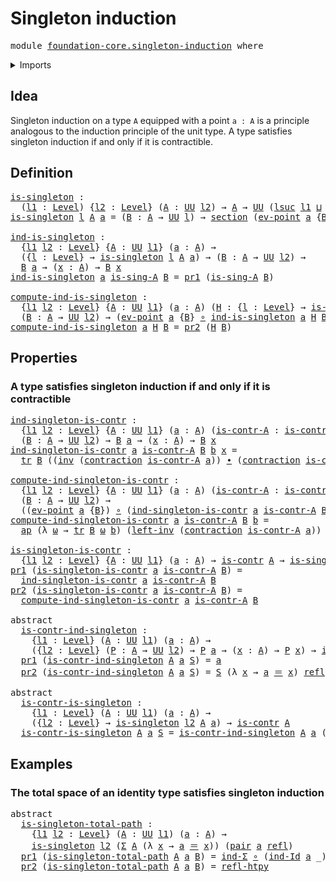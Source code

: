 # Singleton induction

<pre class="Agda"><a id="32" class="Keyword">module</a> <a id="39" href="foundation-core.singleton-induction.html" class="Module">foundation-core.singleton-induction</a> <a id="75" class="Keyword">where</a>
</pre>
<details><summary>Imports</summary>

<pre class="Agda"><a id="131" class="Keyword">open</a> <a id="136" class="Keyword">import</a> <a id="143" href="foundation.action-on-identifications-functions.html" class="Module">foundation.action-on-identifications-functions</a>
<a id="190" class="Keyword">open</a> <a id="195" class="Keyword">import</a> <a id="202" href="foundation.dependent-pair-types.html" class="Module">foundation.dependent-pair-types</a>
<a id="234" class="Keyword">open</a> <a id="239" class="Keyword">import</a> <a id="246" href="foundation.universe-levels.html" class="Module">foundation.universe-levels</a>

<a id="274" class="Keyword">open</a> <a id="279" class="Keyword">import</a> <a id="286" href="foundation-core.contractible-types.html" class="Module">foundation-core.contractible-types</a>
<a id="321" class="Keyword">open</a> <a id="326" class="Keyword">import</a> <a id="333" href="foundation-core.function-types.html" class="Module">foundation-core.function-types</a>
<a id="364" class="Keyword">open</a> <a id="369" class="Keyword">import</a> <a id="376" href="foundation-core.homotopies.html" class="Module">foundation-core.homotopies</a>
<a id="403" class="Keyword">open</a> <a id="408" class="Keyword">import</a> <a id="415" href="foundation-core.identity-types.html" class="Module">foundation-core.identity-types</a>
<a id="446" class="Keyword">open</a> <a id="451" class="Keyword">import</a> <a id="458" href="foundation-core.sections.html" class="Module">foundation-core.sections</a>
<a id="483" class="Keyword">open</a> <a id="488" class="Keyword">import</a> <a id="495" href="foundation-core.transport-along-identifications.html" class="Module">foundation-core.transport-along-identifications</a>
</pre>
</details>

## Idea

Singleton induction on a type `A` equipped with a point `a : A` is a principle
analogous to the induction principle of the unit type. A type satisfies
singleton induction if and only if it is contractible.

## Definition

<pre class="Agda"><a id="is-singleton"></a><a id="799" href="foundation-core.singleton-induction.html#799" class="Function">is-singleton</a> <a id="812" class="Symbol">:</a>
  <a id="816" class="Symbol">(</a><a id="817" href="foundation-core.singleton-induction.html#817" class="Bound">l1</a> <a id="820" class="Symbol">:</a> <a id="822" href="Agda.Primitive.html#591" class="Postulate">Level</a><a id="827" class="Symbol">)</a> <a id="829" class="Symbol">{</a><a id="830" href="foundation-core.singleton-induction.html#830" class="Bound">l2</a> <a id="833" class="Symbol">:</a> <a id="835" href="Agda.Primitive.html#591" class="Postulate">Level</a><a id="840" class="Symbol">}</a> <a id="842" class="Symbol">(</a><a id="843" href="foundation-core.singleton-induction.html#843" class="Bound">A</a> <a id="845" class="Symbol">:</a> <a id="847" href="Agda.Primitive.html#320" class="Primitive">UU</a> <a id="850" href="foundation-core.singleton-induction.html#830" class="Bound">l2</a><a id="852" class="Symbol">)</a> <a id="854" class="Symbol">→</a> <a id="856" href="foundation-core.singleton-induction.html#843" class="Bound">A</a> <a id="858" class="Symbol">→</a> <a id="860" href="Agda.Primitive.html#320" class="Primitive">UU</a> <a id="863" class="Symbol">(</a><a id="864" href="Agda.Primitive.html#774" class="Primitive">lsuc</a> <a id="869" href="foundation-core.singleton-induction.html#817" class="Bound">l1</a> <a id="872" href="Agda.Primitive.html#804" class="Primitive Operator">⊔</a> <a id="874" href="foundation-core.singleton-induction.html#830" class="Bound">l2</a><a id="876" class="Symbol">)</a>
<a id="878" href="foundation-core.singleton-induction.html#799" class="Function">is-singleton</a> <a id="891" href="foundation-core.singleton-induction.html#891" class="Bound">l</a> <a id="893" href="foundation-core.singleton-induction.html#893" class="Bound">A</a> <a id="895" href="foundation-core.singleton-induction.html#895" class="Bound">a</a> <a id="897" class="Symbol">=</a> <a id="899" class="Symbol">(</a><a id="900" href="foundation-core.singleton-induction.html#900" class="Bound">B</a> <a id="902" class="Symbol">:</a> <a id="904" href="foundation-core.singleton-induction.html#893" class="Bound">A</a> <a id="906" class="Symbol">→</a> <a id="908" href="Agda.Primitive.html#320" class="Primitive">UU</a> <a id="911" href="foundation-core.singleton-induction.html#891" class="Bound">l</a><a id="912" class="Symbol">)</a> <a id="914" class="Symbol">→</a> <a id="916" href="foundation-core.sections.html#706" class="Function">section</a> <a id="924" class="Symbol">(</a><a id="925" href="foundation-core.function-types.html#676" class="Function">ev-point</a> <a id="934" href="foundation-core.singleton-induction.html#895" class="Bound">a</a> <a id="936" class="Symbol">{</a><a id="937" href="foundation-core.singleton-induction.html#900" class="Bound">B</a><a id="938" class="Symbol">})</a>

<a id="ind-is-singleton"></a><a id="942" href="foundation-core.singleton-induction.html#942" class="Function">ind-is-singleton</a> <a id="959" class="Symbol">:</a>
  <a id="963" class="Symbol">{</a><a id="964" href="foundation-core.singleton-induction.html#964" class="Bound">l1</a> <a id="967" href="foundation-core.singleton-induction.html#967" class="Bound">l2</a> <a id="970" class="Symbol">:</a> <a id="972" href="Agda.Primitive.html#591" class="Postulate">Level</a><a id="977" class="Symbol">}</a> <a id="979" class="Symbol">{</a><a id="980" href="foundation-core.singleton-induction.html#980" class="Bound">A</a> <a id="982" class="Symbol">:</a> <a id="984" href="Agda.Primitive.html#320" class="Primitive">UU</a> <a id="987" href="foundation-core.singleton-induction.html#964" class="Bound">l1</a><a id="989" class="Symbol">}</a> <a id="991" class="Symbol">(</a><a id="992" href="foundation-core.singleton-induction.html#992" class="Bound">a</a> <a id="994" class="Symbol">:</a> <a id="996" href="foundation-core.singleton-induction.html#980" class="Bound">A</a><a id="997" class="Symbol">)</a> <a id="999" class="Symbol">→</a>
  <a id="1003" class="Symbol">({</a><a id="1005" href="foundation-core.singleton-induction.html#1005" class="Bound">l</a> <a id="1007" class="Symbol">:</a> <a id="1009" href="Agda.Primitive.html#591" class="Postulate">Level</a><a id="1014" class="Symbol">}</a> <a id="1016" class="Symbol">→</a> <a id="1018" href="foundation-core.singleton-induction.html#799" class="Function">is-singleton</a> <a id="1031" href="foundation-core.singleton-induction.html#1005" class="Bound">l</a> <a id="1033" href="foundation-core.singleton-induction.html#980" class="Bound">A</a> <a id="1035" href="foundation-core.singleton-induction.html#992" class="Bound">a</a><a id="1036" class="Symbol">)</a> <a id="1038" class="Symbol">→</a> <a id="1040" class="Symbol">(</a><a id="1041" href="foundation-core.singleton-induction.html#1041" class="Bound">B</a> <a id="1043" class="Symbol">:</a> <a id="1045" href="foundation-core.singleton-induction.html#980" class="Bound">A</a> <a id="1047" class="Symbol">→</a> <a id="1049" href="Agda.Primitive.html#320" class="Primitive">UU</a> <a id="1052" href="foundation-core.singleton-induction.html#967" class="Bound">l2</a><a id="1054" class="Symbol">)</a> <a id="1056" class="Symbol">→</a>
  <a id="1060" href="foundation-core.singleton-induction.html#1041" class="Bound">B</a> <a id="1062" href="foundation-core.singleton-induction.html#992" class="Bound">a</a> <a id="1064" class="Symbol">→</a> <a id="1066" class="Symbol">(</a><a id="1067" href="foundation-core.singleton-induction.html#1067" class="Bound">x</a> <a id="1069" class="Symbol">:</a> <a id="1071" href="foundation-core.singleton-induction.html#980" class="Bound">A</a><a id="1072" class="Symbol">)</a> <a id="1074" class="Symbol">→</a> <a id="1076" href="foundation-core.singleton-induction.html#1041" class="Bound">B</a> <a id="1078" href="foundation-core.singleton-induction.html#1067" class="Bound">x</a>
<a id="1080" href="foundation-core.singleton-induction.html#942" class="Function">ind-is-singleton</a> <a id="1097" href="foundation-core.singleton-induction.html#1097" class="Bound">a</a> <a id="1099" href="foundation-core.singleton-induction.html#1099" class="Bound">is-sing-A</a> <a id="1109" href="foundation-core.singleton-induction.html#1109" class="Bound">B</a> <a id="1111" class="Symbol">=</a> <a id="1113" href="foundation.dependent-pair-types.html#603" class="Field">pr1</a> <a id="1117" class="Symbol">(</a><a id="1118" href="foundation-core.singleton-induction.html#1099" class="Bound">is-sing-A</a> <a id="1128" href="foundation-core.singleton-induction.html#1109" class="Bound">B</a><a id="1129" class="Symbol">)</a>

<a id="compute-ind-is-singleton"></a><a id="1132" href="foundation-core.singleton-induction.html#1132" class="Function">compute-ind-is-singleton</a> <a id="1157" class="Symbol">:</a>
  <a id="1161" class="Symbol">{</a><a id="1162" href="foundation-core.singleton-induction.html#1162" class="Bound">l1</a> <a id="1165" href="foundation-core.singleton-induction.html#1165" class="Bound">l2</a> <a id="1168" class="Symbol">:</a> <a id="1170" href="Agda.Primitive.html#591" class="Postulate">Level</a><a id="1175" class="Symbol">}</a> <a id="1177" class="Symbol">{</a><a id="1178" href="foundation-core.singleton-induction.html#1178" class="Bound">A</a> <a id="1180" class="Symbol">:</a> <a id="1182" href="Agda.Primitive.html#320" class="Primitive">UU</a> <a id="1185" href="foundation-core.singleton-induction.html#1162" class="Bound">l1</a><a id="1187" class="Symbol">}</a> <a id="1189" class="Symbol">(</a><a id="1190" href="foundation-core.singleton-induction.html#1190" class="Bound">a</a> <a id="1192" class="Symbol">:</a> <a id="1194" href="foundation-core.singleton-induction.html#1178" class="Bound">A</a><a id="1195" class="Symbol">)</a> <a id="1197" class="Symbol">(</a><a id="1198" href="foundation-core.singleton-induction.html#1198" class="Bound">H</a> <a id="1200" class="Symbol">:</a> <a id="1202" class="Symbol">{</a><a id="1203" href="foundation-core.singleton-induction.html#1203" class="Bound">l</a> <a id="1205" class="Symbol">:</a> <a id="1207" href="Agda.Primitive.html#591" class="Postulate">Level</a><a id="1212" class="Symbol">}</a> <a id="1214" class="Symbol">→</a> <a id="1216" href="foundation-core.singleton-induction.html#799" class="Function">is-singleton</a> <a id="1229" href="foundation-core.singleton-induction.html#1203" class="Bound">l</a> <a id="1231" href="foundation-core.singleton-induction.html#1178" class="Bound">A</a> <a id="1233" href="foundation-core.singleton-induction.html#1190" class="Bound">a</a><a id="1234" class="Symbol">)</a> <a id="1236" class="Symbol">→</a>
  <a id="1240" class="Symbol">(</a><a id="1241" href="foundation-core.singleton-induction.html#1241" class="Bound">B</a> <a id="1243" class="Symbol">:</a> <a id="1245" href="foundation-core.singleton-induction.html#1178" class="Bound">A</a> <a id="1247" class="Symbol">→</a> <a id="1249" href="Agda.Primitive.html#320" class="Primitive">UU</a> <a id="1252" href="foundation-core.singleton-induction.html#1165" class="Bound">l2</a><a id="1254" class="Symbol">)</a> <a id="1256" class="Symbol">→</a> <a id="1258" class="Symbol">(</a><a id="1259" href="foundation-core.function-types.html#676" class="Function">ev-point</a> <a id="1268" href="foundation-core.singleton-induction.html#1190" class="Bound">a</a> <a id="1270" class="Symbol">{</a><a id="1271" href="foundation-core.singleton-induction.html#1241" class="Bound">B</a><a id="1272" class="Symbol">}</a> <a id="1274" href="foundation-core.function-types.html#455" class="Function Operator">∘</a> <a id="1276" href="foundation-core.singleton-induction.html#942" class="Function">ind-is-singleton</a> <a id="1293" href="foundation-core.singleton-induction.html#1190" class="Bound">a</a> <a id="1295" href="foundation-core.singleton-induction.html#1198" class="Bound">H</a> <a id="1297" href="foundation-core.singleton-induction.html#1241" class="Bound">B</a><a id="1298" class="Symbol">)</a> <a id="1300" href="foundation-core.homotopies.html#2717" class="Function Operator">~</a> <a id="1302" href="foundation-core.function-types.html#307" class="Function">id</a>
<a id="1305" href="foundation-core.singleton-induction.html#1132" class="Function">compute-ind-is-singleton</a> <a id="1330" href="foundation-core.singleton-induction.html#1330" class="Bound">a</a> <a id="1332" href="foundation-core.singleton-induction.html#1332" class="Bound">H</a> <a id="1334" href="foundation-core.singleton-induction.html#1334" class="Bound">B</a> <a id="1336" class="Symbol">=</a> <a id="1338" href="foundation.dependent-pair-types.html#615" class="Field">pr2</a> <a id="1342" class="Symbol">(</a><a id="1343" href="foundation-core.singleton-induction.html#1332" class="Bound">H</a> <a id="1345" href="foundation-core.singleton-induction.html#1334" class="Bound">B</a><a id="1346" class="Symbol">)</a>
</pre>
## Properties

### A type satisfies singleton induction if and only if it is contractible

<pre class="Agda"><a id="ind-singleton-is-contr"></a><a id="1452" href="foundation-core.singleton-induction.html#1452" class="Function">ind-singleton-is-contr</a> <a id="1475" class="Symbol">:</a>
  <a id="1479" class="Symbol">{</a><a id="1480" href="foundation-core.singleton-induction.html#1480" class="Bound">l1</a> <a id="1483" href="foundation-core.singleton-induction.html#1483" class="Bound">l2</a> <a id="1486" class="Symbol">:</a> <a id="1488" href="Agda.Primitive.html#591" class="Postulate">Level</a><a id="1493" class="Symbol">}</a> <a id="1495" class="Symbol">{</a><a id="1496" href="foundation-core.singleton-induction.html#1496" class="Bound">A</a> <a id="1498" class="Symbol">:</a> <a id="1500" href="Agda.Primitive.html#320" class="Primitive">UU</a> <a id="1503" href="foundation-core.singleton-induction.html#1480" class="Bound">l1</a><a id="1505" class="Symbol">}</a> <a id="1507" class="Symbol">(</a><a id="1508" href="foundation-core.singleton-induction.html#1508" class="Bound">a</a> <a id="1510" class="Symbol">:</a> <a id="1512" href="foundation-core.singleton-induction.html#1496" class="Bound">A</a><a id="1513" class="Symbol">)</a> <a id="1515" class="Symbol">(</a><a id="1516" href="foundation-core.singleton-induction.html#1516" class="Bound">is-contr-A</a> <a id="1527" class="Symbol">:</a> <a id="1529" href="foundation-core.contractible-types.html#802" class="Function">is-contr</a> <a id="1538" href="foundation-core.singleton-induction.html#1496" class="Bound">A</a><a id="1539" class="Symbol">)</a>
  <a id="1543" class="Symbol">(</a><a id="1544" href="foundation-core.singleton-induction.html#1544" class="Bound">B</a> <a id="1546" class="Symbol">:</a> <a id="1548" href="foundation-core.singleton-induction.html#1496" class="Bound">A</a> <a id="1550" class="Symbol">→</a> <a id="1552" href="Agda.Primitive.html#320" class="Primitive">UU</a> <a id="1555" href="foundation-core.singleton-induction.html#1483" class="Bound">l2</a><a id="1557" class="Symbol">)</a> <a id="1559" class="Symbol">→</a> <a id="1561" href="foundation-core.singleton-induction.html#1544" class="Bound">B</a> <a id="1563" href="foundation-core.singleton-induction.html#1508" class="Bound">a</a> <a id="1565" class="Symbol">→</a> <a id="1567" class="Symbol">(</a><a id="1568" href="foundation-core.singleton-induction.html#1568" class="Bound">x</a> <a id="1570" class="Symbol">:</a> <a id="1572" href="foundation-core.singleton-induction.html#1496" class="Bound">A</a><a id="1573" class="Symbol">)</a> <a id="1575" class="Symbol">→</a> <a id="1577" href="foundation-core.singleton-induction.html#1544" class="Bound">B</a> <a id="1579" href="foundation-core.singleton-induction.html#1568" class="Bound">x</a>
<a id="1581" href="foundation-core.singleton-induction.html#1452" class="Function">ind-singleton-is-contr</a> <a id="1604" href="foundation-core.singleton-induction.html#1604" class="Bound">a</a> <a id="1606" href="foundation-core.singleton-induction.html#1606" class="Bound">is-contr-A</a> <a id="1617" href="foundation-core.singleton-induction.html#1617" class="Bound">B</a> <a id="1619" href="foundation-core.singleton-induction.html#1619" class="Bound">b</a> <a id="1621" href="foundation-core.singleton-induction.html#1621" class="Bound">x</a> <a id="1623" class="Symbol">=</a>
  <a id="1627" href="foundation-core.transport-along-identifications.html#729" class="Function">tr</a> <a id="1630" href="foundation-core.singleton-induction.html#1617" class="Bound">B</a> <a id="1632" class="Symbol">((</a><a id="1634" href="foundation-core.identity-types.html#7252" class="Function">inv</a> <a id="1638" class="Symbol">(</a><a id="1639" href="foundation-core.contractible-types.html#1232" class="Function">contraction</a> <a id="1651" href="foundation-core.singleton-induction.html#1606" class="Bound">is-contr-A</a> <a id="1662" href="foundation-core.singleton-induction.html#1604" class="Bound">a</a><a id="1663" class="Symbol">))</a> <a id="1666" href="foundation-core.identity-types.html#6948" class="Function Operator">∙</a> <a id="1668" class="Symbol">(</a><a id="1669" href="foundation-core.contractible-types.html#1232" class="Function">contraction</a> <a id="1681" href="foundation-core.singleton-induction.html#1606" class="Bound">is-contr-A</a> <a id="1692" href="foundation-core.singleton-induction.html#1621" class="Bound">x</a><a id="1693" class="Symbol">))</a> <a id="1696" href="foundation-core.singleton-induction.html#1619" class="Bound">b</a>

<a id="compute-ind-singleton-is-contr"></a><a id="1699" href="foundation-core.singleton-induction.html#1699" class="Function">compute-ind-singleton-is-contr</a> <a id="1730" class="Symbol">:</a>
  <a id="1734" class="Symbol">{</a><a id="1735" href="foundation-core.singleton-induction.html#1735" class="Bound">l1</a> <a id="1738" href="foundation-core.singleton-induction.html#1738" class="Bound">l2</a> <a id="1741" class="Symbol">:</a> <a id="1743" href="Agda.Primitive.html#591" class="Postulate">Level</a><a id="1748" class="Symbol">}</a> <a id="1750" class="Symbol">{</a><a id="1751" href="foundation-core.singleton-induction.html#1751" class="Bound">A</a> <a id="1753" class="Symbol">:</a> <a id="1755" href="Agda.Primitive.html#320" class="Primitive">UU</a> <a id="1758" href="foundation-core.singleton-induction.html#1735" class="Bound">l1</a><a id="1760" class="Symbol">}</a> <a id="1762" class="Symbol">(</a><a id="1763" href="foundation-core.singleton-induction.html#1763" class="Bound">a</a> <a id="1765" class="Symbol">:</a> <a id="1767" href="foundation-core.singleton-induction.html#1751" class="Bound">A</a><a id="1768" class="Symbol">)</a> <a id="1770" class="Symbol">(</a><a id="1771" href="foundation-core.singleton-induction.html#1771" class="Bound">is-contr-A</a> <a id="1782" class="Symbol">:</a> <a id="1784" href="foundation-core.contractible-types.html#802" class="Function">is-contr</a> <a id="1793" href="foundation-core.singleton-induction.html#1751" class="Bound">A</a><a id="1794" class="Symbol">)</a>
  <a id="1798" class="Symbol">(</a><a id="1799" href="foundation-core.singleton-induction.html#1799" class="Bound">B</a> <a id="1801" class="Symbol">:</a> <a id="1803" href="foundation-core.singleton-induction.html#1751" class="Bound">A</a> <a id="1805" class="Symbol">→</a> <a id="1807" href="Agda.Primitive.html#320" class="Primitive">UU</a> <a id="1810" href="foundation-core.singleton-induction.html#1738" class="Bound">l2</a><a id="1812" class="Symbol">)</a> <a id="1814" class="Symbol">→</a>
  <a id="1818" class="Symbol">((</a><a id="1820" href="foundation-core.function-types.html#676" class="Function">ev-point</a> <a id="1829" href="foundation-core.singleton-induction.html#1763" class="Bound">a</a> <a id="1831" class="Symbol">{</a><a id="1832" href="foundation-core.singleton-induction.html#1799" class="Bound">B</a><a id="1833" class="Symbol">})</a> <a id="1836" href="foundation-core.function-types.html#455" class="Function Operator">∘</a> <a id="1838" class="Symbol">(</a><a id="1839" href="foundation-core.singleton-induction.html#1452" class="Function">ind-singleton-is-contr</a> <a id="1862" href="foundation-core.singleton-induction.html#1763" class="Bound">a</a> <a id="1864" href="foundation-core.singleton-induction.html#1771" class="Bound">is-contr-A</a> <a id="1875" href="foundation-core.singleton-induction.html#1799" class="Bound">B</a><a id="1876" class="Symbol">))</a> <a id="1879" href="foundation-core.homotopies.html#2717" class="Function Operator">~</a> <a id="1881" href="foundation-core.function-types.html#307" class="Function">id</a>
<a id="1884" href="foundation-core.singleton-induction.html#1699" class="Function">compute-ind-singleton-is-contr</a> <a id="1915" href="foundation-core.singleton-induction.html#1915" class="Bound">a</a> <a id="1917" href="foundation-core.singleton-induction.html#1917" class="Bound">is-contr-A</a> <a id="1928" href="foundation-core.singleton-induction.html#1928" class="Bound">B</a> <a id="1930" href="foundation-core.singleton-induction.html#1930" class="Bound">b</a> <a id="1932" class="Symbol">=</a>
  <a id="1936" href="foundation.action-on-identifications-functions.html#790" class="Function">ap</a> <a id="1939" class="Symbol">(λ</a> <a id="1942" href="foundation-core.singleton-induction.html#1942" class="Bound">ω</a> <a id="1944" class="Symbol">→</a> <a id="1946" href="foundation-core.transport-along-identifications.html#729" class="Function">tr</a> <a id="1949" href="foundation-core.singleton-induction.html#1928" class="Bound">B</a> <a id="1951" href="foundation-core.singleton-induction.html#1942" class="Bound">ω</a> <a id="1953" href="foundation-core.singleton-induction.html#1930" class="Bound">b</a><a id="1954" class="Symbol">)</a> <a id="1956" class="Symbol">(</a><a id="1957" href="foundation-core.identity-types.html#7679" class="Function">left-inv</a> <a id="1966" class="Symbol">(</a><a id="1967" href="foundation-core.contractible-types.html#1232" class="Function">contraction</a> <a id="1979" href="foundation-core.singleton-induction.html#1917" class="Bound">is-contr-A</a> <a id="1990" href="foundation-core.singleton-induction.html#1915" class="Bound">a</a><a id="1991" class="Symbol">))</a>

<a id="is-singleton-is-contr"></a><a id="1995" href="foundation-core.singleton-induction.html#1995" class="Function">is-singleton-is-contr</a> <a id="2017" class="Symbol">:</a>
  <a id="2021" class="Symbol">{</a><a id="2022" href="foundation-core.singleton-induction.html#2022" class="Bound">l1</a> <a id="2025" href="foundation-core.singleton-induction.html#2025" class="Bound">l2</a> <a id="2028" class="Symbol">:</a> <a id="2030" href="Agda.Primitive.html#591" class="Postulate">Level</a><a id="2035" class="Symbol">}</a> <a id="2037" class="Symbol">{</a><a id="2038" href="foundation-core.singleton-induction.html#2038" class="Bound">A</a> <a id="2040" class="Symbol">:</a> <a id="2042" href="Agda.Primitive.html#320" class="Primitive">UU</a> <a id="2045" href="foundation-core.singleton-induction.html#2022" class="Bound">l1</a><a id="2047" class="Symbol">}</a> <a id="2049" class="Symbol">(</a><a id="2050" href="foundation-core.singleton-induction.html#2050" class="Bound">a</a> <a id="2052" class="Symbol">:</a> <a id="2054" href="foundation-core.singleton-induction.html#2038" class="Bound">A</a><a id="2055" class="Symbol">)</a> <a id="2057" class="Symbol">→</a> <a id="2059" href="foundation-core.contractible-types.html#802" class="Function">is-contr</a> <a id="2068" href="foundation-core.singleton-induction.html#2038" class="Bound">A</a> <a id="2070" class="Symbol">→</a> <a id="2072" href="foundation-core.singleton-induction.html#799" class="Function">is-singleton</a> <a id="2085" href="foundation-core.singleton-induction.html#2025" class="Bound">l2</a> <a id="2088" href="foundation-core.singleton-induction.html#2038" class="Bound">A</a> <a id="2090" href="foundation-core.singleton-induction.html#2050" class="Bound">a</a>
<a id="2092" href="foundation.dependent-pair-types.html#603" class="Field">pr1</a> <a id="2096" class="Symbol">(</a><a id="2097" href="foundation-core.singleton-induction.html#1995" class="Function">is-singleton-is-contr</a> <a id="2119" href="foundation-core.singleton-induction.html#2119" class="Bound">a</a> <a id="2121" href="foundation-core.singleton-induction.html#2121" class="Bound">is-contr-A</a> <a id="2132" href="foundation-core.singleton-induction.html#2132" class="Bound">B</a><a id="2133" class="Symbol">)</a> <a id="2135" class="Symbol">=</a>
  <a id="2139" href="foundation-core.singleton-induction.html#1452" class="Function">ind-singleton-is-contr</a> <a id="2162" href="foundation-core.singleton-induction.html#2119" class="Bound">a</a> <a id="2164" href="foundation-core.singleton-induction.html#2121" class="Bound">is-contr-A</a> <a id="2175" href="foundation-core.singleton-induction.html#2132" class="Bound">B</a>
<a id="2177" href="foundation.dependent-pair-types.html#615" class="Field">pr2</a> <a id="2181" class="Symbol">(</a><a id="2182" href="foundation-core.singleton-induction.html#1995" class="Function">is-singleton-is-contr</a> <a id="2204" href="foundation-core.singleton-induction.html#2204" class="Bound">a</a> <a id="2206" href="foundation-core.singleton-induction.html#2206" class="Bound">is-contr-A</a> <a id="2217" href="foundation-core.singleton-induction.html#2217" class="Bound">B</a><a id="2218" class="Symbol">)</a> <a id="2220" class="Symbol">=</a>
  <a id="2224" href="foundation-core.singleton-induction.html#1699" class="Function">compute-ind-singleton-is-contr</a> <a id="2255" href="foundation-core.singleton-induction.html#2204" class="Bound">a</a> <a id="2257" href="foundation-core.singleton-induction.html#2206" class="Bound">is-contr-A</a> <a id="2268" href="foundation-core.singleton-induction.html#2217" class="Bound">B</a>

<a id="2271" class="Keyword">abstract</a>
  <a id="is-contr-ind-singleton"></a><a id="2282" href="foundation-core.singleton-induction.html#2282" class="Function">is-contr-ind-singleton</a> <a id="2305" class="Symbol">:</a>
    <a id="2311" class="Symbol">{</a><a id="2312" href="foundation-core.singleton-induction.html#2312" class="Bound">l1</a> <a id="2315" class="Symbol">:</a> <a id="2317" href="Agda.Primitive.html#591" class="Postulate">Level</a><a id="2322" class="Symbol">}</a> <a id="2324" class="Symbol">(</a><a id="2325" href="foundation-core.singleton-induction.html#2325" class="Bound">A</a> <a id="2327" class="Symbol">:</a> <a id="2329" href="Agda.Primitive.html#320" class="Primitive">UU</a> <a id="2332" href="foundation-core.singleton-induction.html#2312" class="Bound">l1</a><a id="2334" class="Symbol">)</a> <a id="2336" class="Symbol">(</a><a id="2337" href="foundation-core.singleton-induction.html#2337" class="Bound">a</a> <a id="2339" class="Symbol">:</a> <a id="2341" href="foundation-core.singleton-induction.html#2325" class="Bound">A</a><a id="2342" class="Symbol">)</a> <a id="2344" class="Symbol">→</a>
    <a id="2350" class="Symbol">({</a><a id="2352" href="foundation-core.singleton-induction.html#2352" class="Bound">l2</a> <a id="2355" class="Symbol">:</a> <a id="2357" href="Agda.Primitive.html#591" class="Postulate">Level</a><a id="2362" class="Symbol">}</a> <a id="2364" class="Symbol">(</a><a id="2365" href="foundation-core.singleton-induction.html#2365" class="Bound">P</a> <a id="2367" class="Symbol">:</a> <a id="2369" href="foundation-core.singleton-induction.html#2325" class="Bound">A</a> <a id="2371" class="Symbol">→</a> <a id="2373" href="Agda.Primitive.html#320" class="Primitive">UU</a> <a id="2376" href="foundation-core.singleton-induction.html#2352" class="Bound">l2</a><a id="2378" class="Symbol">)</a> <a id="2380" class="Symbol">→</a> <a id="2382" href="foundation-core.singleton-induction.html#2365" class="Bound">P</a> <a id="2384" href="foundation-core.singleton-induction.html#2337" class="Bound">a</a> <a id="2386" class="Symbol">→</a> <a id="2388" class="Symbol">(</a><a id="2389" href="foundation-core.singleton-induction.html#2389" class="Bound">x</a> <a id="2391" class="Symbol">:</a> <a id="2393" href="foundation-core.singleton-induction.html#2325" class="Bound">A</a><a id="2394" class="Symbol">)</a> <a id="2396" class="Symbol">→</a> <a id="2398" href="foundation-core.singleton-induction.html#2365" class="Bound">P</a> <a id="2400" href="foundation-core.singleton-induction.html#2389" class="Bound">x</a><a id="2401" class="Symbol">)</a> <a id="2403" class="Symbol">→</a> <a id="2405" href="foundation-core.contractible-types.html#802" class="Function">is-contr</a> <a id="2414" href="foundation-core.singleton-induction.html#2325" class="Bound">A</a>
  <a id="2418" href="foundation.dependent-pair-types.html#603" class="Field">pr1</a> <a id="2422" class="Symbol">(</a><a id="2423" href="foundation-core.singleton-induction.html#2282" class="Function">is-contr-ind-singleton</a> <a id="2446" href="foundation-core.singleton-induction.html#2446" class="Bound">A</a> <a id="2448" href="foundation-core.singleton-induction.html#2448" class="Bound">a</a> <a id="2450" href="foundation-core.singleton-induction.html#2450" class="Bound">S</a><a id="2451" class="Symbol">)</a> <a id="2453" class="Symbol">=</a> <a id="2455" href="foundation-core.singleton-induction.html#2448" class="Bound">a</a>
  <a id="2459" href="foundation.dependent-pair-types.html#615" class="Field">pr2</a> <a id="2463" class="Symbol">(</a><a id="2464" href="foundation-core.singleton-induction.html#2282" class="Function">is-contr-ind-singleton</a> <a id="2487" href="foundation-core.singleton-induction.html#2487" class="Bound">A</a> <a id="2489" href="foundation-core.singleton-induction.html#2489" class="Bound">a</a> <a id="2491" href="foundation-core.singleton-induction.html#2491" class="Bound">S</a><a id="2492" class="Symbol">)</a> <a id="2494" class="Symbol">=</a> <a id="2496" href="foundation-core.singleton-induction.html#2491" class="Bound">S</a> <a id="2498" class="Symbol">(λ</a> <a id="2501" href="foundation-core.singleton-induction.html#2501" class="Bound">x</a> <a id="2503" class="Symbol">→</a> <a id="2505" href="foundation-core.singleton-induction.html#2489" class="Bound">a</a> <a id="2507" href="foundation-core.identity-types.html#5999" class="Function Operator">＝</a> <a id="2509" href="foundation-core.singleton-induction.html#2501" class="Bound">x</a><a id="2510" class="Symbol">)</a> <a id="2512" href="foundation-core.identity-types.html#5968" class="InductiveConstructor">refl</a>

<a id="2518" class="Keyword">abstract</a>
  <a id="is-contr-is-singleton"></a><a id="2529" href="foundation-core.singleton-induction.html#2529" class="Function">is-contr-is-singleton</a> <a id="2551" class="Symbol">:</a>
    <a id="2557" class="Symbol">{</a><a id="2558" href="foundation-core.singleton-induction.html#2558" class="Bound">l1</a> <a id="2561" class="Symbol">:</a> <a id="2563" href="Agda.Primitive.html#591" class="Postulate">Level</a><a id="2568" class="Symbol">}</a> <a id="2570" class="Symbol">(</a><a id="2571" href="foundation-core.singleton-induction.html#2571" class="Bound">A</a> <a id="2573" class="Symbol">:</a> <a id="2575" href="Agda.Primitive.html#320" class="Primitive">UU</a> <a id="2578" href="foundation-core.singleton-induction.html#2558" class="Bound">l1</a><a id="2580" class="Symbol">)</a> <a id="2582" class="Symbol">(</a><a id="2583" href="foundation-core.singleton-induction.html#2583" class="Bound">a</a> <a id="2585" class="Symbol">:</a> <a id="2587" href="foundation-core.singleton-induction.html#2571" class="Bound">A</a><a id="2588" class="Symbol">)</a> <a id="2590" class="Symbol">→</a>
    <a id="2596" class="Symbol">({</a><a id="2598" href="foundation-core.singleton-induction.html#2598" class="Bound">l2</a> <a id="2601" class="Symbol">:</a> <a id="2603" href="Agda.Primitive.html#591" class="Postulate">Level</a><a id="2608" class="Symbol">}</a> <a id="2610" class="Symbol">→</a> <a id="2612" href="foundation-core.singleton-induction.html#799" class="Function">is-singleton</a> <a id="2625" href="foundation-core.singleton-induction.html#2598" class="Bound">l2</a> <a id="2628" href="foundation-core.singleton-induction.html#2571" class="Bound">A</a> <a id="2630" href="foundation-core.singleton-induction.html#2583" class="Bound">a</a><a id="2631" class="Symbol">)</a> <a id="2633" class="Symbol">→</a> <a id="2635" href="foundation-core.contractible-types.html#802" class="Function">is-contr</a> <a id="2644" href="foundation-core.singleton-induction.html#2571" class="Bound">A</a>
  <a id="2648" href="foundation-core.singleton-induction.html#2529" class="Function">is-contr-is-singleton</a> <a id="2670" href="foundation-core.singleton-induction.html#2670" class="Bound">A</a> <a id="2672" href="foundation-core.singleton-induction.html#2672" class="Bound">a</a> <a id="2674" href="foundation-core.singleton-induction.html#2674" class="Bound">S</a> <a id="2676" class="Symbol">=</a> <a id="2678" href="foundation-core.singleton-induction.html#2282" class="Function">is-contr-ind-singleton</a> <a id="2701" href="foundation-core.singleton-induction.html#2670" class="Bound">A</a> <a id="2703" href="foundation-core.singleton-induction.html#2672" class="Bound">a</a> <a id="2705" class="Symbol">(λ</a> <a id="2708" href="foundation-core.singleton-induction.html#2708" class="Bound">P</a> <a id="2710" class="Symbol">→</a> <a id="2712" href="foundation.dependent-pair-types.html#603" class="Field">pr1</a> <a id="2716" class="Symbol">(</a><a id="2717" href="foundation-core.singleton-induction.html#2674" class="Bound">S</a> <a id="2719" href="foundation-core.singleton-induction.html#2708" class="Bound">P</a><a id="2720" class="Symbol">))</a>
</pre>
## Examples

### The total space of an identity type satisfies singleton induction

<pre class="Agda"><a id="2820" class="Keyword">abstract</a>
  <a id="is-singleton-total-path"></a><a id="2831" href="foundation-core.singleton-induction.html#2831" class="Function">is-singleton-total-path</a> <a id="2855" class="Symbol">:</a>
    <a id="2861" class="Symbol">{</a><a id="2862" href="foundation-core.singleton-induction.html#2862" class="Bound">l1</a> <a id="2865" href="foundation-core.singleton-induction.html#2865" class="Bound">l2</a> <a id="2868" class="Symbol">:</a> <a id="2870" href="Agda.Primitive.html#591" class="Postulate">Level</a><a id="2875" class="Symbol">}</a> <a id="2877" class="Symbol">(</a><a id="2878" href="foundation-core.singleton-induction.html#2878" class="Bound">A</a> <a id="2880" class="Symbol">:</a> <a id="2882" href="Agda.Primitive.html#320" class="Primitive">UU</a> <a id="2885" href="foundation-core.singleton-induction.html#2862" class="Bound">l1</a><a id="2887" class="Symbol">)</a> <a id="2889" class="Symbol">(</a><a id="2890" href="foundation-core.singleton-induction.html#2890" class="Bound">a</a> <a id="2892" class="Symbol">:</a> <a id="2894" href="foundation-core.singleton-induction.html#2878" class="Bound">A</a><a id="2895" class="Symbol">)</a> <a id="2897" class="Symbol">→</a>
    <a id="2903" href="foundation-core.singleton-induction.html#799" class="Function">is-singleton</a> <a id="2916" href="foundation-core.singleton-induction.html#2865" class="Bound">l2</a> <a id="2919" class="Symbol">(</a><a id="2920" href="foundation.dependent-pair-types.html#505" class="Record">Σ</a> <a id="2922" href="foundation-core.singleton-induction.html#2878" class="Bound">A</a> <a id="2924" class="Symbol">(λ</a> <a id="2927" href="foundation-core.singleton-induction.html#2927" class="Bound">x</a> <a id="2929" class="Symbol">→</a> <a id="2931" href="foundation-core.singleton-induction.html#2890" class="Bound">a</a> <a id="2933" href="foundation-core.identity-types.html#5999" class="Function Operator">＝</a> <a id="2935" href="foundation-core.singleton-induction.html#2927" class="Bound">x</a><a id="2936" class="Symbol">))</a> <a id="2939" class="Symbol">(</a><a id="2940" href="foundation.dependent-pair-types.html#586" class="InductiveConstructor">pair</a> <a id="2945" href="foundation-core.singleton-induction.html#2890" class="Bound">a</a> <a id="2947" href="foundation-core.identity-types.html#5968" class="InductiveConstructor">refl</a><a id="2951" class="Symbol">)</a>
  <a id="2955" href="foundation.dependent-pair-types.html#603" class="Field">pr1</a> <a id="2959" class="Symbol">(</a><a id="2960" href="foundation-core.singleton-induction.html#2831" class="Function">is-singleton-total-path</a> <a id="2984" href="foundation-core.singleton-induction.html#2984" class="Bound">A</a> <a id="2986" href="foundation-core.singleton-induction.html#2986" class="Bound">a</a> <a id="2988" href="foundation-core.singleton-induction.html#2988" class="Bound">B</a><a id="2989" class="Symbol">)</a> <a id="2991" class="Symbol">=</a> <a id="2993" href="foundation.dependent-pair-types.html#739" class="Function">ind-Σ</a> <a id="2999" href="foundation-core.function-types.html#455" class="Function Operator">∘</a> <a id="3001" class="Symbol">(</a><a id="3002" href="foundation-core.identity-types.html#6607" class="Function">ind-Id</a> <a id="3009" href="foundation-core.singleton-induction.html#2986" class="Bound">a</a> <a id="3011" class="Symbol">_)</a>
  <a id="3016" href="foundation.dependent-pair-types.html#615" class="Field">pr2</a> <a id="3020" class="Symbol">(</a><a id="3021" href="foundation-core.singleton-induction.html#2831" class="Function">is-singleton-total-path</a> <a id="3045" href="foundation-core.singleton-induction.html#3045" class="Bound">A</a> <a id="3047" href="foundation-core.singleton-induction.html#3047" class="Bound">a</a> <a id="3049" href="foundation-core.singleton-induction.html#3049" class="Bound">B</a><a id="3050" class="Symbol">)</a> <a id="3052" class="Symbol">=</a> <a id="3054" href="foundation-core.homotopies.html#2906" class="Function">refl-htpy</a>
</pre>
